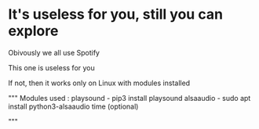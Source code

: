 # It's useless for you, still you can explore

Obivously we all use Spotify

This one is useless for you

If not, then it works only on Linux
with modules installed

"""
Modules used :
    playsound - pip3 install playsound
    alsaaudio - sudo apt install python3-alsaaudio
    time (optional)

"""

